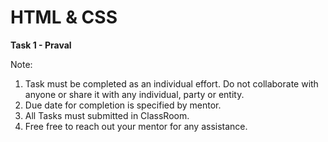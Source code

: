 # HTML & CSS

**Task 1 - Praval**

Note:
1. Task must be completed as an individual effort. Do not collaborate with anyone or share it with any individual, party or entity.
2. Due date for completion is specified by mentor.
3. All Tasks must submitted in ClassRoom.
4. Free free to reach out your mentor for any assistance.
